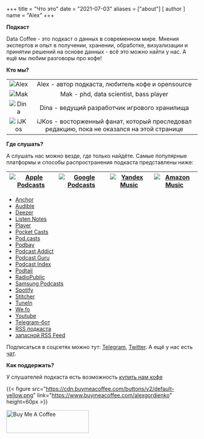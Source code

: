 +++
title = "Что это"
date = "2021-07-03"
aliases = ["about"]
[ author ]
  name = "Alex"
+++

**Подкаст**

Data Coffee - это подкаст о данных в современном мире. Мнения экспертов и опыт в получении, хранении, обработке, визуализации и принятии решений на основе данных - всё это можно найти у нас. А ещё мы любим разговоры про кофе!

**Кто мы?**

|||
|:---:|:---:|
| ![Alex](/we/alex.jpg)    | Alex - автор подкаста, любитель кофе и opensource |
| ![Mak](/we/mak.png)      | Mak - phd, data scientist, bass player |
| ![Dina](/we/dina.jpg)    | Dina - ведущий разработчик игрового хранилища |
| ![iJKos](/we/ijkos.jpeg) | iJKos - восторженный фанат, который преследовал редакцию, пока не оказался на этой странице |

**Где слушать?**

А слушать нас можно везде, где только найдёте. Самые популярные платформы и способы распространения подкаста представлены ниже:

| [![Apple Podcasts](/Apple.png)](https://podcasts.apple.com/podcast/data-coffee/id1575312052) | [![Google Podcasts](/Google.png)](https://www.google.com/podcasts?feed=aHR0cHM6Ly9hbmNob3IuZm0vcy81YmRlMmM1OC9wb2RjYXN0L3Jzcw==) | [![Yandex Music](/Yandex.png)](https://music.yandex.ru/album/16320870) | [![Amazon Music](/Amazon.png)](https://music.amazon.com/podcasts/4828fab0-b658-4eff-a04a-9dc6aa19f5f6/DATA-COFFEE) |
|:---:|:---:|:---:|:---:|

* [Anchor](https://anchor.fm/data-coffee)
* [Audible](https://www.audible.com/pd/Podcast/B08JJLWFHC)
* [Deezer](https://www.deezer.com/us/show/2840202)
* [Listen Notes](https://www.listennotes.com/podcasts/data-coffee-data-coffee-cLSW4jpfJV_/)
* [Player](https://player.fm/series/data-coffee)
* [Pocket Casts](https://pca.st/74nrdobm)
* [Pod.casts](https://pod.casts.io/podcasts/data-coffee)
* [Podbay](https://podbay.fm/p/1575312052)
* [Podcast Addict](https://podcastaddict.com/podcast/3515774)
* [Podcast Guru](https://app.podcastguru.io/podcast/data-coffee-1575312052)
* [Podcast Index](https://podcastindex.org/podcast/4066652)
* [Podtail](https://podtail.com/podcast/data-coffee/)
* [RadioPublic](https://radiopublic.com/data-coffee-GERkXr)
* [Samsung Podcasts]()
* [Spotify](https://open.spotify.com/show/7EnMILd9pCjVVGrKdCiKMw)
* [Stitcher](https://www.stitcher.com/show/data-coffee)
* [TuneIn](https://tunein.com/podcasts/Technology-Podcasts/Data-Coffee-p1480281/)
* [We.fo](https://we.fo/1575312052)
* [Youtube](https://youtube.com/c/DataCoffee)
* [Telegram-бот](https://t.me/datacoffee_podcast_bot)
* [RSS подкаста](https://anchor.fm/s/5bde2c58/podcast/rss)
* [запасной RSS Feed](https://rss.datacoffee.link)

Подписаться в соцсетях можно тут: [Telegram](https://t.me/datacoffee), [Twitter](https://twitter.com/_DataCoffee_). А ещё у нас есть [чат](https://t.me/datacoffee_chat).

**Как поддержать?**

У слушателей подкаста есть возможность [купить нам кофе](https://www.buymeacoffee.com/alexgordienko)

{{< figure src="https://cdn.buymeacoffee.com/buttons/v2/default-yellow.png" link="https://www.buymeacoffee.com/alexgordienko" height=60px >}}


<a href="https://www.buymeacoffee.com/alexgordienko" target="_blank"><img src="https://cdn.buymeacoffee.com/buttons/v2/default-yellow.png" alt="Buy Me A Coffee" style="height: 60px !important;width: 217px !important;" ></a>